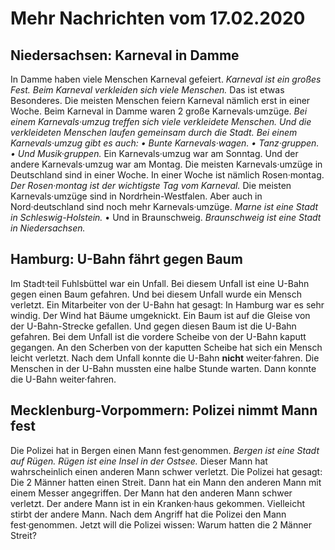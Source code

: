 # Mehr Nachrichten vom 17.02.2020


## Niedersachsen: Karneval in Damme
In Damme haben viele Menschen Karneval gefeiert.  *Karneval ist ein großes Fest.*   *Beim Karneval verkleiden sich viele Menschen.*  Das ist etwas Besonderes. Die meisten Menschen feiern Karneval nämlich erst in einer Woche. Beim Karneval in Damme waren 2 große Karnevals·umzüge.  *Bei einem Karnevals·umzug treffen sich viele verkleidete Menschen.*   *Und die verkleideten Menschen laufen gemeinsam durch die Stadt.*   *Bei einem Karnevals·umzug gibt es auch:*  *• Bunte Karnevals·wagen.*  *• Tanz·gruppen.*  *• Und Musik·gruppen.*  Ein Karnevals·umzug war am Sonntag. Und der andere Karnevals·umzug war am Montag. Die meisten Karnevals·umzüge in Deutschland sind in einer Woche. In einer Woche ist nämlich Rosen·montag.  *Der Rosen·montag ist der wichtigste Tag vom Karneval.*  Die meisten Karnevals·umzüge sind in Nordrhein-Westfalen. Aber auch in Nord·deutschland sind noch mehr Karnevals·umzüge.  *Marne ist eine Stadt in Schleswig-Holstein.*  • Und in Braunschweig.  *Braunschweig ist eine Stadt in Niedersachsen.*  

## Hamburg: U-Bahn fährt gegen Baum
Im Stadt·teil Fuhlsbüttel war ein Unfall. Bei diesem Unfall ist eine U-Bahn gegen einen Baum gefahren. Und bei diesem Unfall wurde ein Mensch verletzt. Ein Mitarbeiter von der U-Bahn hat gesagt: In Hamburg war es sehr windig. Der Wind hat Bäume umgeknickt. Ein Baum ist auf die Gleise von der U-Bahn-Strecke gefallen. Und gegen diesen Baum ist die U-Bahn gefahren. Bei dem Unfall ist die vordere Scheibe von der U-Bahn kaputt gegangen. An den Scherben von der kaputten Scheibe hat sich ein Mensch leicht verletzt. Nach dem Unfall konnte die U-Bahn **nicht** weiter·fahren. Die Menschen in der U-Bahn mussten eine halbe Stunde warten. Dann konnte die U-Bahn weiter·fahren. 

## Mecklenburg-Vorpommern: Polizei nimmt Mann fest
Die Polizei hat in Bergen einen Mann fest·genommen.  *Bergen ist eine Stadt auf Rügen.*   *Rügen ist eine Insel in der Ostsee.*  Dieser Mann hat wahrscheinlich einen anderen Mann schwer verletzt. Die Polizei hat gesagt: Die 2 Männer hatten einen Streit. Dann hat ein Mann den anderen Mann mit einem Messer angegriffen. Der Mann hat den anderen Mann schwer verletzt. Der andere Mann ist in ein Kranken·haus gekommen. Vielleicht stirbt der andere Mann. Nach dem Angriff hat die Polizei den Mann fest·genommen. Jetzt will die Polizei wissen: Warum hatten die 2 Männer Streit? 
